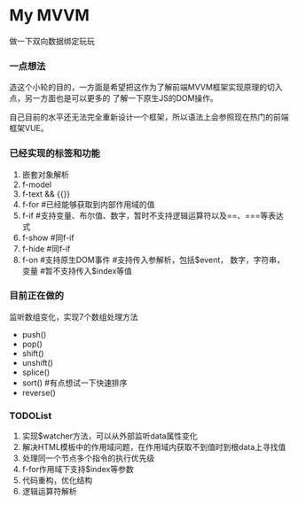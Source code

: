 # My MVVM
做一下双向数据绑定玩玩

### 一点想法

造这个小轮的目的，一方面是希望把这作为了解前端MVVM框架实现原理的切入点，另一方面也是可以更多的
了解一下原生JS的DOM操作。

自己目前的水平还无法完全重新设计一个框架，所以语法上会参照现在热门的前端框架VUE。

### 已经实现的标签和功能

1. 嵌套对象解析
2. f-model
3. f-text && {{}}
4. f-for #已经能够获取到内部作用域的值
5. f-if #支持变量、布尔值、数字，暂时不支持逻辑运算符以及==、===等表达式
6. f-show #同f-if
7. f-hide #同f-if
8. f-on #支持原生DOM事件 #支持传入参解析，包括$event，
数字，字符串，变量 #暂不支持传入$index等值

### 目前正在做的

监听数组变化，实现7个数组处理方法
* push()
* pop()
* shift()
* unshift()
* splice()
* sort() #有点想试一下快速排序
* reverse()

### TODOList
 
1. 实现$watcher方法，可以从外部监听data属性变化
2. 解决HTML模板中的作用域问题，在作用域内获取不到值时到根data上寻找值
3. 处理同一个节点多个指令的执行优先级
4. f-for作用域下支持$index等参数
5. 代码重构，优化结构
6. 逻辑运算符解析
